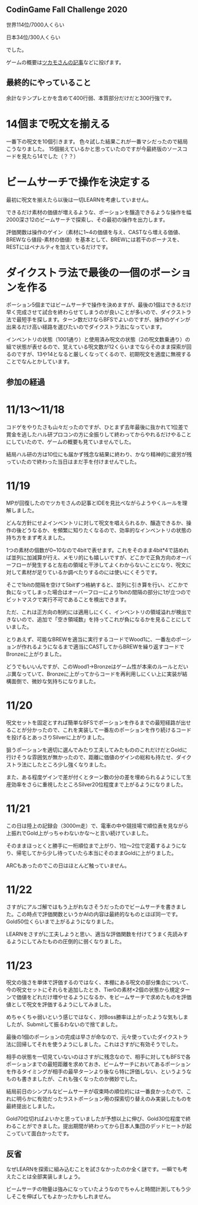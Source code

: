 ## CodinGame Fall Challenge 2020

世界114位/7000人くらい

日本34位/300人くらい

でした。

ゲームの概要は[ツカモさんの記事](https://tsukammo.hatenablog.com/entry/2020/11/13/024329)などに投げます。

## 最終的にやっていること

余計なテンプレとかを含めて400行弱、本質部分だけだと300行強です。

# 14個まで呪文を揃える

一番下の呪文を10個引きます。
色々試した結果これが一番マシだったので結局こうなりました。
15個揃えているかと思っていたのですが今最終版のソースコードを見たら14でした（？？）

# ビームサーチで操作を決定する

最初に呪文を揃えたら以後は一切LEARNを考慮していません。

できるだけ素材の価値が増えるような、ポーションを醸造できるような操作を幅2000深さ12のビームサーチで探索し、その最初の操作を出力します。

評価関数は操作のゲイン（素材に1~4の価値を与え、CASTなら増える価値、BREWなら値段-素材の価値）を基本として、BREWには若干のボーナスを、RESTにはペナルティを加えているだけです。

# ダイクストラ法で最後の一個のポーションを作る

ポーション5個まではビームサーチで操作を決めますが、最後の1個はできるだけ早く完成させて試合を終わらせてしまうのが良いことが多いので、ダイクストラ法で最短手を探します。ターン数だけならBFSでよいのですが、操作のゲインが出来るだけ高い経路を選びたいのでダイクストラ法になっています。

インベントリの状態（1001通り）と使用済み呪文の状態（2の呪文数乗通り）の組で状態が表せるので、覚えている呪文数が12くらいまでならそのまま探索が回るのですが、13や14となると厳しくなってくるので、初期呪文を適度に無視することでなんとかしています。

## 参加の経過

# 11/13～11/18

コドゲをやりたさも山々だったのですが、ひとまず去年最後に抜かれて1位差で賞金を逃したハル研プロコンの方に全振りして終わってからやれるだけやることにしていたので、ゲームの概要も見ていませんでした。

結局ハル研の方は10位にも届かず残念な結果に終わり、かなり精神的に疲労が残っていたので終わった当日はまだ手を付けませんでした。

# 11/19

MPが回復したのでツカモさんの記事とIDEを見比べながらようやくルールを理解しました。

どんな方針にせよインベントリに対して呪文を唱えられるか、醸造できるか、操作の後どうなるか、を頻繁に知りたくなるので、効率的なインベントリの状態の持ち方をまず考えました。

1つの素材の個数が0~10なので4bitで表せます。これをそのまま4bit*4で詰めれば並列に加減算が行え、メモリ的にも嬉しいですが、どこかで正負方向のオーバーフローが発生すると左右の領域と干渉してよくわからないことになり、呪文に対して素材が足りているか調べたりするのには使いにくそうです。

そこで1bitの間隔を空けて5bitずつ格納すると、並列に引き算を行い、どこかで負になってしまった場合はオーバーフローにより1bitの間隔の部分に1が立つのでビットマスクで実行不可であることを検出できます。

ただ、これは正方向の制約には適用しにくく、インベントリの領域溢れが検出できないので、追加で「空き領域数」を持ってこれが負になるかを見ることにしていました。

とりあえず、可能なBREWを適当に実行するコードでWood1に、一番左のポーションが作れるようになるまで適当にCASTしてからBREWを繰り返すコードでBronzeに上がりました。

どうでもいいんですが、このWood1→Bronzeはゲーム性が本来のルールとだいぶ異なっていて、Bronzeに上がってからコードを再利用しにくい上に実装が結構面倒で、微妙な気持ちになりました。

# 11/20

呪文セットを固定とすれば簡単なBFSでポーションを作るまでの最短経路が出せることが分かったので、これを実装して一番左のポーションを作り続けるコードを投げるとあっさりSilverに上がりました。

狙うポーションを適切に選んでみたり工夫してみたもののこれだけだとGoldに行けそうな雰囲気が無かったので、距離に価値のゲインの総和も持たせ、ダイクストラ法にしたところ少し強くなりました。

また、ある程度ゲインで差が付くとターン数の分の差を埋められるようにして生産効率をさらに重視したところSilver20位程度まで上がるようになりました。

# 11/21

この日は陸上の記録会（3000m走）で、電車の中や競技場で順位表を見ながら上振れでGold上がっちゃわないかな～と言い続けていました。

そのままほっとくと勝手に一桁順位まで上がり、1位～2位で定着するようになり、帰宅してから少し待っていたら本当にそのままGoldに上がりました。

ARCもあったのでこの日はほとんど触っていません。

# 11/22

さすがにアルゴ解ではもう上がれなさそうだったのでビームサーチを書きました。この時点で評価関数というかAIの内容は最終的なものとほぼ同一です。Gold50位くらいまで上がるようになりました。

LEARNをさすがに工夫しようと思い、適当な評価関数を付けてうまく先読みするようにしてみたものの圧倒的に弱くなりました。

# 11/23

呪文の強さを単体で評価するのではなく、本棚にある呪文の部分集合について、今の呪文セットにそれらを追加したとき、Tier0の素材×2個の状態から規定ターンで価値をどれだけ増やせるようになるか、をビームサーチで求めたものを評価値として呪文を評価するようにしてみました。

めちゃくちゃ弱いという感じではなく、対Boss勝率は上がったような気もしましたが、Submitして振るわないので捨てました。

最後の1個のポーションの完成は早さが命なので、元々使っていたダイクストラ法に回帰してそれを使うようにしました。これはさすがに有効そうでした。

相手の状態を一切見ていないのはさすがに残念なので、相手に対してもBFSで各ポーションまでの最短距離を求めておき、ビームサーチにおいてあるポーションを作るタイミングが相手の最早ターンより後なら特に評価しない、というようなものも書きましたが、これも強くなったのか微妙でした。

結局前日のシンプルなビームサーチが収束時の順位的には一番良かったので、これに明らかに有効だったラストポーション用の探索切り替えのみ実装したものを最終提出としました。

Gold70位切ればよいかと思っていましたが予想以上に伸び、Gold30位程度で終わることができました。提出期間が終わってから日本人集団のデッドヒートが起こっていて面白かったです。

## 反省

なぜLEARNを探索に組み込むことを試さなかったのか全く謎です。一瞬でも考えたことは全部実装しましょう。

ビームサーチの物量は強みになっていたようなのでちゃんと時間計測してもう少しそこを伸ばしてもよかったかもしれません。
